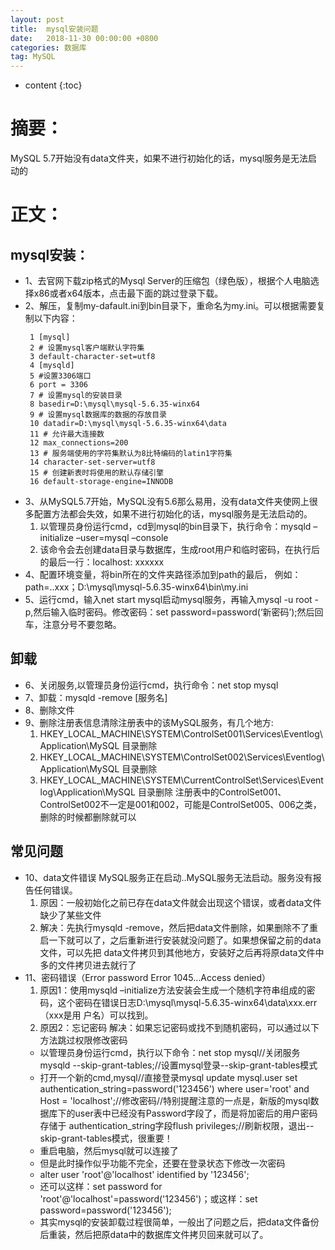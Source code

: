 ```yaml
---
layout: post
title:  mysql安装问题
date:   2018-11-30 00:00:00 +0800
categories: 数据库
tag: MySQL
---
```


* content
{:toc}


# 摘要：
  MySQL 5.7开始没有data文件夹，如果不进行初始化的话，mysql服务是无法启动的
# 正文：
## mysql安装：
* 1、去官网下载zip格式的Mysql Server的压缩包（绿色版），根据个人电脑选择x86或者x64版本，点击最下面的跳过登录下载。
* 2、解压，复制my-dafault.ini到bin目录下，重命名为my.ini。可以根据需要复制以下内容：
   ``` 
    1 [mysql]
    2 # 设置mysql客户端默认字符集
    3 default-character-set=utf8 
    4 [mysqld]
    5 #设置3306端口
    6 port = 3306 
    7 # 设置mysql的安装目录
    8 basedir=D:\mysql\mysql-5.6.35-winx64
    9 # 设置mysql数据库的数据的存放目录
    10 datadir=D:\mysql\mysql-5.6.35-winx64\data
    11 # 允许最大连接数
    12 max_connections=200
    13 # 服务端使用的字符集默认为8比特编码的latin1字符集
    14 character-set-server=utf8
    15 # 创建新表时将使用的默认存储引擎
    16 default-storage-engine=INNODB
  ```
* 3、从MySQL5.7开始，MySQL没有5.6那么易用，没有data文件夹使网上很多配置方法都会失效，如果不进行初始化的话，mysql服务是无法启动的。
  1. 以管理员身份运行cmd，cd到mysql的bin目录下，执行命令：mysqld –initialize –user=mysql –console
  2. 该命令会去创建data目录与数据库，生成root用户和临时密码，在执行后的最后一行：localhost: xxxxxx
* 4、配置环境变量，将bin所在的文件夹路径添加到path的最后，
     例如：path=..xxx；D:\mysql\mysql-5.6.35-winx64\bin\my.ini
* 5、运行cmd，输入net start mysql启动mysql服务，再输入mysql -u root -p,然后输入临时密码。修改密码：set password=password(‘新密码’);然后回         车，注意分号不要忽略。
##
## 卸载
* 6、关闭服务,以管理员身份运行cmd，执行命令：net stop mysql
* 7、卸载：mysqld -remove [服务名]
* 8、删除文件
* 9、删除注册表信息清除注册表中的该MySQL服务，有几个地方: 
   1. HKEY_LOCAL_MACHINE\SYSTEM\ControlSet001\Services\Eventlog\Application\MySQL 目录删除
   2. HKEY_LOCAL_MACHINE\SYSTEM\ControlSet002\Services\Eventlog\Application\MySQL 目录删除
   3. HKEY_LOCAL_MACHINE\SYSTEM\CurrentControlSet\Services\Eventlog\Application\MySQL 目录删除
      注册表中的ControlSet001、ControlSet002不一定是001和002，可能是ControlSet005、006之类，删除的时候都删除就可以
##
## 常见问题
* 10、data文件错误 MySQL服务正在启动..MySQL服务无法启动。服务没有报告任何错误。
  1. 原因：一般初始化之前已存在data文件就会出现这个错误，或者data文件缺少了某些文件 
  2. 解决：先执行mysqld -remove，然后把data文件删除，如果删除不了重启一下就可以了，之后重新进行安装就没问题了。如果想保留之前的data文件，可以先把            data文件拷贝到其他地方，安装好之后再将原data文件中多的文件拷贝进去就行了
* 11、密码错误（Error password Error 1045…Access denied）
  1. 原因1：使用mysqld –initialize方法安装会生成一个随机字符串组成的密码，这个密码在错误日志D:\mysql\mysql-5.6.35-winx64\data\xxx.err（xxx是用             户名）可以找到。
  2. 原因2：忘记密码
     解决：如果忘记密码或找不到随机密码，可以通过以下方法跳过权限修改密码
    - 以管理员身份运行cmd，执行以下命令：net stop mysql//关闭服务mysqld --skip-grant-tables;//设置mysql登录--skip-grant-tables模式
    - 打开一个新的cmd,mysql//直接登录mysql update mysql.user set authentication_string=password('123456') where user='root' and Host =           'localhost';//修改密码//特别提醒注意的一点是，新版的mysql数据库下的user表中已经没有Password字段了，而是将加密后的用户密码存储于                 authentication_string字段flush privileges;//刷新权限，退出--skip-grant-tables模式，很重要！
    - 重启电脑，然后mysql就可以连接了
    - 但是此时操作似乎功能不完全，还要在登录状态下修改一次密码
    - alter user 'root'@'localhost' identified by '123456';
    - 还可以这样：set password for 'root'@'localhost'=password('123456')；或这样：set password=password('123456');
    - 其实mysql的安装卸载过程很简单，一般出了问题之后，把data文件备份后重装，然后把原data中的数据库文件拷贝回来就可以了。


   
  



